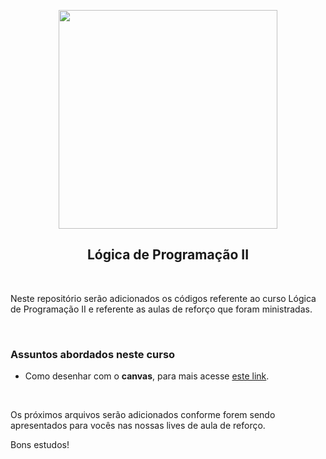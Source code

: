 <p align="center">
<img src="https://user-images.githubusercontent.com/7776944/100682778-97fb5600-3355-11eb-82ee-d00e65b9b3ee.jpeg" width="350"/>
</p>

<h2 align="center">
Lógica de Programação II
</h2>

<br>

Neste repositório serão adicionados os códigos referente ao curso Lógica de Programação II e referente as aulas de reforço que foram ministradas.

<br>

<p align="center">
  <h3>Assuntos abordados neste curso</h3>
</p>

- Como desenhar com o <b>canvas</b>, para mais acesse [este link](https://developer.mozilla.org/pt-BR/docs/Web/API/CanvasRenderingContext2D).

<br>

Os próximos arquivos serão adicionados conforme forem sendo apresentados para vocês nas nossas lives de aula de reforço.

Bons estudos!
